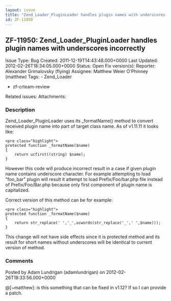 ```yaml
---
layout: issue
title: "Zend_Loader_PluginLoader handles plugin names with underscores incorrectly"
id: ZF-11950
---
```


ZF-11950: Zend\_Loader\_PluginLoader handles plugin names with underscores incorrectly
--------------------------------------------------------------------------------------

 Issue Type: Bug Created: 2011-12-19T14:43:48.000+0000 Last Updated: 2012-02-26T18:34:05.000+0000 Status: Open Fix version(s): 
 Reporter:  Alexander Grimalovsky (flying)  Assignee:  Matthew Weier O'Phinney (matthew)  Tags: - Zend\_Loader
- zf-crteam-review
 
 Related issues: 
 Attachments: 
### Description

Zend\_Loader\_PluginLoader uses its \_formatName() method to convert received plugin name into part of target class name. As of v1.11.11 it looks like:

 
    <pre class="highlight">
    protected function _formatName($name)
    {
        return ucfirst((string) $name);
    }


However this code will produce incorrect result in a case if given plugin name contains underscore character. For example attempting to load "foo\_bar" plugin will result it attempt to load Prefix/Foo/bar.php file instead of Prefix/Foo/Bar.php because only first component of plugin name is capitalized.

Correct version of this method can be for example:

 
    <pre class="highlight">
    protected function _formatName($name)
    {
        return str_replace(' ','_',ucwords(str_replace('_',' ',$name)));
    }


This change will not have side effects since it is protected method and its result for short names without underscores will be identical to current version of method.

 

 

### Comments

Posted by Adam Lundrigan (adamlundrigan) on 2012-02-26T18:33:56.000+0000

@[~matthew]: is this something that can be fixed in v1.12? If so I can provide a patch.

 

 